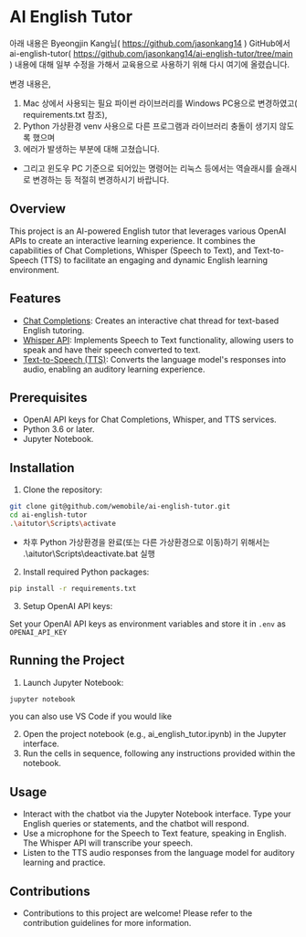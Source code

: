 # AI English Tutor
아래 내용은 Byeongjin Kang님( https://github.com/jasonkang14 ) GitHub에서 ai-english-tutor( https://github.com/jasonkang14/ai-english-tutor/tree/main ) 내용에 대해 일부 수정을 가해서 교육용으로 사용하기 위해 다시 여기에 올렸습니다.

변경 내용은,
1. Mac 상에서 사용되는 필요 파이썬 라이브러리를 Windows PC용으로 변경하였고( requirements.txt 참조), 
2. Python 가상환경 venv 사용으로 다른 프로그램과 라이브러리 충돌이 생기지 않도록 했으며 
3. 에러가 발생하는 부분에 대해 고쳤습니다.
- 그리고 윈도우 PC 기준으로 되어있는 명령어는 리눅스 등에서는 역슬래시를 슬래시로 변경하는 등 적절히 변경하시기 바랍니다.

## Overview
This project is an AI-powered English tutor that leverages various OpenAI APIs to create an interactive learning experience. It combines the capabilities of Chat Completions, Whisper (Speech to Text), and Text-to-Speech (TTS) to facilitate an engaging and dynamic English learning environment.

## Features
- [Chat Completions](https://platform.openai.com/docs/guides/text-generation/chat-completions-api): Creates an interactive chat thread for text-based English tutoring.
- [Whisper API](https://platform.openai.com/docs/guides/speech-to-text/speech-to-text): Implements Speech to Text functionality, allowing users to speak and have their speech converted to text.
- [Text-to-Speech (TTS)](https://platform.openai.com/docs/guides/text-to-speech/text-to-speech): Converts the language model's responses into audio, enabling an auditory learning experience.

## Prerequisites
- OpenAI API keys for Chat Completions, Whisper, and TTS services.
- Python 3.6 or later.
- Jupyter Notebook.

## Installation
1. Clone the repository:

```bash
git clone git@github.com/wemobile/ai-english-tutor.git
cd ai-english-tutor
.\aitutor\Scripts\activate
```
- 차후 Python 가상환경을 완료(또는 다른 가상환경으로 이동)하기 위해서는 .\aitutor\Scripts\deactivate.bat 실행

2. Install required Python packages:
```bash
pip install -r requirements.txt
```

3. Setup OpenAI API keys:

Set your OpenAI API keys as environment variables and store it in `.env` as `OPENAI_API_KEY`

## Running the Project

1. Launch Jupyter Notebook:
```bash
jupyter notebook
```

you can also use VS Code if you would like

2. Open the project notebook (e.g., ai_english_tutor.ipynb) in the Jupyter interface.
3. Run the cells in sequence, following any instructions provided within the notebook.

## Usage
- Interact with the chatbot via the Jupyter Notebook interface. Type your English queries or statements, and the chatbot will respond.
- Use a microphone for the Speech to Text feature, speaking in English. The Whisper API will transcribe your speech.
- Listen to the TTS audio responses from the language model for auditory learning and practice.

## Contributions
- Contributions to this project are welcome! Please refer to the contribution guidelines for more information.